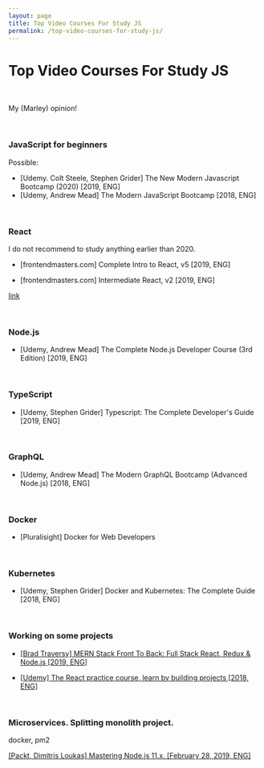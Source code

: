 ```yaml
---
layout: page
title: Top Video Courses For Study JS
permalink: /top-video-courses-for-study-js/
---
```


# Top Video Courses For Study JS

<br/>

My (Marley) opinion!

<br/>

### JavaScript for beginners

Possible:

- [Udemy. Colt Steele, Stephen Grider] The New Modern Javascript Bootcamp (2020) [2019, ENG]
- [Udemy, Andrew Mead] The Modern JavaScript Bootcamp [2018, ENG]


<br/>

### React

I do not recommend to study anything earlier than 2020.

- [frontendmasters.com] Complete Intro to React, v5 [2019, ENG]

- [frontendmasters.com] Intermediate React, v2 [2019, ENG]

[link](https://github.com/webmakaka/complete-intro-to-react-v5)

<br/>

### Node.js

- [Udemy, Andrew Mead] The Complete Node.js Developer Course (3rd Edition) [2019, ENG]

<br/>

### TypeScript

- [Udemy, Stephen Grider] Typescript: The Complete Developer's Guide [2019, ENG]

<br/>

### GraphQL

- [Udemy, Andrew Mead] The Modern GraphQL Bootcamp (Advanced Node.js) [2018, ENG]

<br/>

### Docker

- [Pluralisight] Docker for Web Developers

<br/>

### Kubernetes

- [Udemy, Stephen Grider] Docker and Kubernetes: The Complete Guide [2018, ENG]

<br/>

### Working on some projects

- <a href="https://github.com/webmakaka/MERN-Stack-Front-To-Back-v2.0" rel="nofollow">[Brad Traversy] MERN Stack Front To Back: Full Stack React, Redux & Node.js [2019, ENG]</a>

- <a href="https://github.com/webmakaka/The-React-Practice-Course-Learn-by-Building-Projects" rel="nofollow">[Udemy] The React practice course, learn by building projects [2018, ENG]</a>

<br/>

### Microservices. Splitting monolith project.

docker, pm2

<a href="https://github.com/webmakaka/Mastering-Node.js-11.x">[Packt, Dimitris Loukas] Mastering Node.js 11.x. [February 28, 2019, ENG]</a>